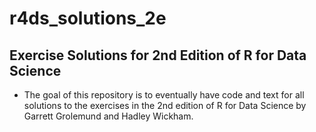 # r4ds_solutions_2e
## Exercise Solutions for 2nd Edition of R for Data Science

- The goal of this repository is to eventually have code and text for all solutions to the exercises in the 2nd edition of R for Data Science by Garrett Grolemund and Hadley Wickham. 